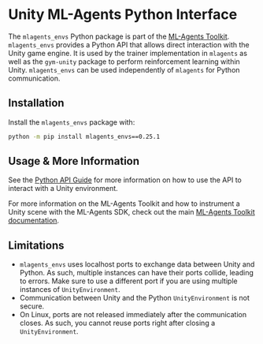 # Unity ML-Agents Python Interface

The `mlagents_envs` Python package is part of the
[ML-Agents Toolkit](https://github.com/Unity-Technologies/ml-agents).
`mlagents_envs` provides a Python API that allows direct interaction with the
Unity game engine. It is used by the trainer implementation in `mlagents` as
well as the `gym-unity` package to perform reinforcement learning within Unity.
`mlagents_envs` can be used independently of `mlagents` for Python
communication.

## Installation

Install the `mlagents_envs` package with:

```sh
python -m pip install mlagents_envs==0.25.1
```

## Usage & More Information

See the [Python API Guide](../docs/Python-API.md) for more information on how to
use the API to interact with a Unity environment.

For more information on the ML-Agents Toolkit and how to instrument a Unity
scene with the ML-Agents SDK, check out the main
[ML-Agents Toolkit documentation](../docs/Readme.md).

## Limitations

- `mlagents_envs` uses localhost ports to exchange data between Unity and
  Python. As such, multiple instances can have their ports collide, leading to
  errors. Make sure to use a different port if you are using multiple instances
  of `UnityEnvironment`.
- Communication between Unity and the Python `UnityEnvironment` is not secure.
- On Linux, ports are not released immediately after the communication closes.
  As such, you cannot reuse ports right after closing a `UnityEnvironment`.

